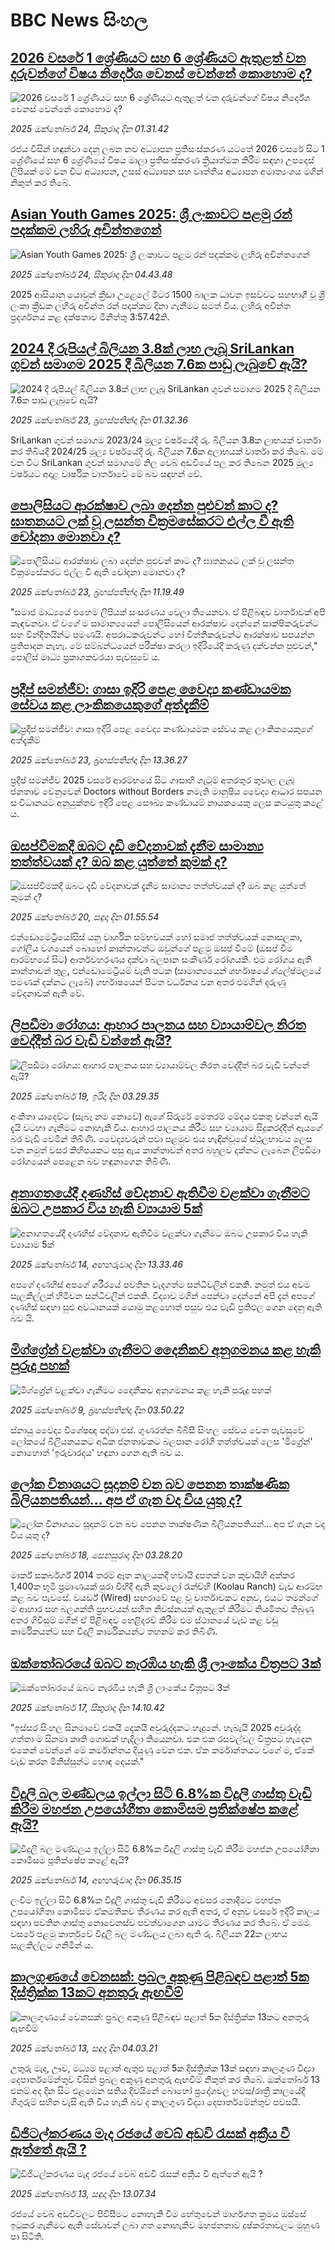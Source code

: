 # BBC News සිංහල## [2026 වසරේ 1 ශ්‍රේණියට සහ 6 ශ්‍රේණියට ඇතුළත් වන දරුවන්ගේ විෂය නිර්දේශ වෙනස් වෙන්නේ කොහොම ද?](https://www.bbc.com/sinhala/articles/cly42731ml2o?at_medium=RSS&at_campaign=rss?at_campaign=githubrss)![2026 වසරේ 1 ශ්‍රේණියට සහ 6 ශ්‍රේණියට ඇතුළත් වන දරුවන්ගේ විෂය නිර්දේශ වෙනස් වෙන්නේ කොහොම ද?](https://ichef.bbci.co.uk/ace/ws/240/cpsprodpb/4ec4/live/32bc0820-b019-11f0-a6e4-031e2de4ddc5.jpg)_2025 ඔක්තෝබර් 24, සිකුරාදා දින 01.31.42_රජය විසින් හඳුන්වා දෙනු ලබන නව අධ්‍යාපන ප්‍රතිසංස්කරණ යටතේ 2026 වසරේ සිට 1 ශ්‍රේණියේ සහ 6 ශ්‍රේණියේ විෂය මාලා ප්‍රතිසංස්කරණ ක්‍රියාත්මක කිරීම සඳහා උපදෙස් ලිපියක් මේ වන විට අධ්‍යාපන, උසස් අධ්‍යාපන සහ වෘත්තීය අධ්‍යාපන අමාත්‍යංශය මගින් නිකුත් කර තිබේ.## [Asian Youth Games 2025: ශ්‍රී ලංකාවට පළමු රන් පදක්කම ලහිරු අචින්තගෙන්](https://www.bbc.com/sinhala/articles/cx24yed3nyxo?at_medium=RSS&at_campaign=rss?at_campaign=githubrss)![Asian Youth Games 2025: ශ්‍රී ලංකාවට පළමු රන් පදක්කම ලහිරු අචින්තගෙන්](https://ichef.bbci.co.uk/ace/ws/240/cpsprodpb/f0cb/live/4abaca20-b090-11f0-b0af-8b025bbe9559.jpg)_2025 ඔක්තෝබර් 24, සිකුරාදා දින 04.43.48_2025 ආසියානු යොවුන් ක්‍රීඩා උළෙලේ මීටර 1500 බාලක ධාවන ඉසව්වට සහභාගී වූ ශ්‍රී ලංකා ක්‍රීඩක ලහිරු අචින්ත රන් පදක්කම දිනා ගැනීමට සමත් විය. ලහිරු අචින්ත ප්‍රදර්ශනය කළ දක්ෂතාව මිනිත්තු 3:57.42කි.## [2024 දී රුපියල් බිලියන 3.8ක් ලාභ ලැබූ SriLankan ගුවන් සමාගම 2025 දී බිලියන 7.6ක පාඩු ලැබුවේ ඇයි?](https://www.bbc.com/sinhala/articles/cgjd5dq0n8lo?at_medium=RSS&at_campaign=rss?at_campaign=githubrss)![2024 දී රුපියල් බිලියන 3.8ක් ලාභ ලැබූ SriLankan ගුවන් සමාගම 2025 දී බිලියන 7.6ක පාඩු ලැබුවේ ඇයි?](https://ichef.bbci.co.uk/ace/ws/240/cpsprodpb/94c5/live/10563ab0-af26-11f0-b9f9-e5c1839c872f.jpg)_2025 ඔක්තෝබර් 23, බ්‍රහස්පතින්දා දින 01.32.36_SriLankan ගුවන් සමාගම 2023/24 මූල්‍ය වර්ෂයේදී රු. බිලියන 3.8ක ලාභයක් වාර්තා කර තිබියදී 2024/25 මූල්‍ය වර්ෂයේදී රු. බිලියන 7.6ක අලාභයක් වාර්තා කර තිබේ. මේ වන විට SriLankan ගුවන් සමාගමේ නිල වෙබ් අඩවියේ පල කර තිබෙන 2025 මූල්‍ය වර්ෂයට අදාළ වාර්ෂික වාර්තාවේ මේ බව සඳහන් වේ.## [පොලිසියට ආරක්ෂාව ලබා දෙන්න පුළුවන් කාට ද? ඝාතනයට ලක් වූ ලසන්ත වික්‍රමසේකරට එල්ල වී ඇති චෝදනා මොනවා ද?](https://www.bbc.com/sinhala/articles/cq50wgp2y4po?at_medium=RSS&at_campaign=rss?at_campaign=githubrss)![පොලිසියට ආරක්ෂාව ලබා දෙන්න පුළුවන් කාට ද? ඝාතනයට ලක් වූ ලසන්ත වික්‍රමසේකරට එල්ල වී ඇති චෝදනා මොනවා ද?](https://ichef.bbci.co.uk/ace/ws/240/cpsprodpb/e063/live/6e1602f0-aff5-11f0-af36-791af27228b8.jpg)_2025 ඔක්තෝබර් 23, බ්‍රහස්පතින්දා දින 11.19.49_"සමාජ මාධ්‍යයේ එහෙම ලිපියක් සංසරණය වෙලා තියෙනවා. ඒ පිළිබඳව වාර්තාවක් අපි කැඳවනවා. ඒ වගේ ම සාමාන්‍යයෙන් පොලිසියෙන් ආරක්ෂාව දෙන්නේ සාක්ෂිකරුවන්ට සහ වින්දිතයින්ට පමණයි. අපරාධකරුවන්ට හෝ විත්තිකරුවන්ට ආරක්ෂාව සපයන්න ප්‍රතිපාදන නැහැ. මේ සම්බන්ධයෙන් පරීක්ෂා කරලා ඉදිරියේදී කරුණු දක්වන්න පුළුවන්," පොලිස් මාධ්‍ය ප්‍රකාශකවරයා පැවසුවේ ය.## [ප්‍රදීප් සමන්ජීව: ගාසා ඉදිරි පෙළ වෛද්‍ය කණ්ඩායමක සේවය කළ ලාංකිකයෙකුගේ අත්දැකීම්](https://www.bbc.com/sinhala/articles/cly2ww39q8yo?at_medium=RSS&at_campaign=rss?at_campaign=githubrss)![ප්‍රදීප් සමන්ජීව: ගාසා ඉදිරි පෙළ වෛද්‍ය කණ්ඩායමක සේවය කළ ලාංකිකයෙකුගේ අත්දැකීම්](https://ichef.bbci.co.uk/ace/ws/240/cpsprodpb/3b8b/live/50248410-b009-11f0-aa13-0b0479f6f42a.jpg)_2025 ඔක්තෝබර් 23, බ්‍රහස්පතින්දා දින 13.36.27_ප්‍රදීප් සමන්ජීව 2025 වසරේ ආරම්භයේ සිට ගාසාහි ගැටුම් අතරතුර තුවාල ලැබූ ජනතාව වෙනුවෙන් Doctors without Borders නමැති මානුෂිය වෛද්‍ය ආධාර සපයන සංවිධානයට අනුයුක්තව ඉදිරි පෙළ සෞඛ්‍ය කණ්ඩායම් නායකයෙකු ලෙස කටයුතු කළේ ය.## [ඔසප්වීමකදී ඔබට දැඩි වේදනාවක් දැනීම සාමාන්‍ය තත්ත්වයක් ද? ඔබ කළ යුත්තේ කුමක් ද?](https://www.bbc.com/sinhala/articles/c6204ke44e3o?at_medium=RSS&at_campaign=rss?at_campaign=githubrss)![ඔසප්වීමකදී ඔබට දැඩි වේදනාවක් දැනීම සාමාන්‍ය තත්ත්වයක් ද? ඔබ කළ යුත්තේ කුමක් ද?](https://ichef.bbci.co.uk/ace/ws/240/cpsprodpb/6d51/live/1093b1a0-ab30-11f0-a94b-bd0a0d9557d9.jpg)_2025 ඔක්තෝබර් 20, සඳුදා දින 01.55.54_එන්ඩොමෙට්‍රියෝසිස් යනු වාර්ගික සම්භවයක් හෝ සමාජ තත්ත්වයක් නොසලකා, ගෝලීය වශයෙන් බොහෝ කාන්තාවන්ට ඔවුන්ගේ පළමු ඔසප් වීමේ (ඔසප් වීම ආරම්භයේ සිට) ආර්තවහරණය දක්වා බලපාන සංකීර්ණ රෝගයකි. එම රෝගය ඇති කාන්තාවන් තුළ, එන්ඩොමෙට්‍රියම් වැනි පටක (සාමාන්‍යයෙන් ගර්භාෂයේ ශ්ලේෂ්මලයේ පමණක් දක්නට ලැබේ) ගර්භාෂයෙන් පිටත වර්ධනය වන අතර එමගින් දරුණු වේදනාවක් ඇති වේ.## [ලිපඩීමා රෝගය: ආහාර පාලනය සහ ව්‍යායාම්වල නිරත වෙද්දීත් බර වැඩි වන්නේ ඇයි?](https://www.bbc.com/sinhala/articles/cm2705n6e31o?at_medium=RSS&at_campaign=rss?at_campaign=githubrss)![ලිපඩීමා රෝගය: ආහාර පාලනය සහ ව්‍යායාම්වල නිරත වෙද්දීත් බර වැඩි වන්නේ ඇයි?](https://ichef.bbci.co.uk/ace/ws/240/cpsprodpb/86a1/live/f5cd5d00-ab2d-11f0-aa13-0b0479f6f42a.jpg)_2025 ඔක්තෝබර් 19, ඉරිදා දින 03.29.35_අංකිතා යාදෙව්ට (සැබෑ නම නොවේ) ඇගේ සිරුරේ මෙතරම් මේදය එකතු වන්නේ ඇයි දැයි වටහා ගැනීමට නොහැකි විය.
ආහාර පාලනය කිරීම සහ ව්‍යායාම සිදුකරද්දීත් ඇයගේ බර වැඩි වෙමින් තිබිණි.
වෛද්‍යවරුන් පවා පළමුව එය හැඳින්වූයේ ස්ථූලභාවය ලෙස වන නමුත් වසර කිහිපයකට පසු ඇය කාන්තාවන් අතර බහුලව දක්නට ලැබෙන ලිපඩීමා රෝගයෙන් පෙළෙන බව හඳුනාගෙන තිබිණි.## [අනාගතයේදී දණහිස් වේදනාව ඇතිවීම වළක්වා ගැනීමට ඔබට උපකාර විය හැකි ව්‍යායාම 5ක්](https://www.bbc.com/sinhala/articles/cwyp7plpglro?at_medium=RSS&at_campaign=rss?at_campaign=githubrss)![අනාගතයේදී දණහිස් වේදනාව ඇතිවීම වළක්වා ගැනීමට ඔබට උපකාර විය හැකි ව්‍යායාම 5ක්](https://ichef.bbci.co.uk/ace/ws/240/cpsprodpb/6af6/live/77233e50-a058-11f0-928c-71dbb8619e94.jpg)_2025 ඔක්තෝබර් 14, අඟහරුවාදා දින 13.33.46_අපගේ දණහිස් අපගේ ශරීරයේ පවතින වැදගත්ම සන්ධිවලින් එකකි. නමුත් එය අවම සැලකිල්ලක් හිමිවන සන්ධිවලින් එකකි. විද්‍යාව මගින් පෙන්වා දෙන්නේ අපි දැන් අපගේ දණහිස් සඳහා සුළු අවධානයක් යොමු කළහොත් පසුව එය වැඩි ප්‍රතිඵල ගෙන දෙනු ඇති බව යි.## [මිග්ග්‍රේන් වළක්වා ගැනීමට දෛනිකව අනුගමනය කළ හැකි පුරුදු පහක්](https://www.bbc.com/sinhala/articles/c237xmen7yno?at_medium=RSS&at_campaign=rss?at_campaign=githubrss)![මිග්ග්‍රේන් වළක්වා ගැනීමට දෛනිකව අනුගමනය කළ හැකි පුරුදු පහක්](https://ichef.bbci.co.uk/ace/ws/240/cpsprodpb/d56e/live/78dc6300-a2a8-11f0-b741-177e3e2c2fc7.jpg)_2025 ඔක්තෝබර් 9, බ්‍රහස්පතින්දා දින 03.50.22_ස්නායු වෛද්‍ය විශේෂඥ පද්මා එස්. ගුණරත්න බීබීසී සිංහල සේවය වෙත පැවසුවේ ලෝකයේ බිලියනයකට අධික ජනතාවකට බලපාන රෝගී තත්ත්වයක් ලෙස 'මිග්‍රේන්' නොහොත් 'ඉරුවාරදය' හඳුනා ගෙන ඇති බව ය.## [ලෝක විනාශයට සූදානම් වන බව පෙනන තාක්ෂණික බිලියනපතියන්... අප ඒ ගැන වද විය යුතු ද?](https://www.bbc.com/sinhala/articles/clygzz35eweo?at_medium=RSS&at_campaign=rss?at_campaign=githubrss)![ලෝක විනාශයට සූදානම් වන බව පෙනන තාක්ෂණික බිලියනපතියන්... අප ඒ ගැන වද විය යුතු ද?](https://ichef.bbci.co.uk/ace/ws/240/cpsprodpb/2abb/live/00b3aff0-9f88-11f0-928c-71dbb8619e94.jpg)_2025 ඔක්තෝබර් 18, සෙනසුරාදා දින 03.28.20_මාර්ක් සකර්බර්ග් 2014 තරම් ඈත කාලයකදී හවායි දූපතක් වන කුවායිහි අක්කර 1,400ක භූමි ප්‍රමාණයක් පුරා විහිදී ඇති කුවලෝ රෑන්ච්හි (Koolau Ranch) වැඩ ආරම්භ කළ බව පැවසේ. වයර්ඩ් (Wired) සඟරාවේ පළ වූ වාර්තාවකට අනුව, එයට තමන්ගේ ම ආහාර සහ බලශක්ති ප්‍රභවයන් සහිත නිවස්නයක් ඇතුළත් කිරීමට නියමිතව තිබුණු අතර  ගිවිසුම් මගින් ඒ පිළිබඳව හෙළිදරව් කිරීම එම ස්ථානයේ වැඩ කළ වඩු කාර්මිකයන්ට සහ විදුලි කාර්මිකයන්ට තහනම් කර තිබිණි.## [ඔක්තෝබරයේ ඔබට නැරඹිය හැකි ශ්‍රී ලාංකේය චිත්‍රපට 3ක්](https://www.bbc.com/sinhala/articles/c8x1p2n7z17o?at_medium=RSS&at_campaign=rss?at_campaign=githubrss)![ඔක්තෝබරයේ ඔබට නැරඹිය හැකි ශ්‍රී ලාංකේය චිත්‍රපට 3ක්](https://ichef.bbci.co.uk/ace/ws/240/cpsprodpb/eb1b/live/52c72fb0-ab59-11f0-b03c-d3cc69fd9896.jpg)_2025 ඔක්තෝබර් 17, සිකුරාදා දින 14.10.42_"ඉස්සර සිංහල සිනමාවේ එකයි දෙකයි අවුරුද්දකට හැදුනේ. හැබැයි 2025 අවුරුද්ද ගත්තා ම සිනමා කෘති ගොඩක් හැදිලා තියෙනවා. එක එක රසවල්වල චිත්‍රපට හැදෙන එකෙන් වෙන්නේ මේ කර්මාන්තය දියුණු වෙන එක. ඒක කර්මාන්තයට වගේ ම, ඒකේ වැඩ කරන මිනිස්සුන්ට හොඳ දෙයක්."## [විදුලි බල මණ්ඩලය ඉල්ලා සිටි 6.8%ක විදුලි ගාස්තු වැඩි කිරීම මහජන උපයෝගීතා කොමිසම ප්‍රතික්ෂේප කළේ ඇයි?](https://www.bbc.com/sinhala/articles/c1wl711v71qo?at_medium=RSS&at_campaign=rss?at_campaign=githubrss)![විදුලි බල මණ්ඩලය ඉල්ලා සිටි 6.8%ක විදුලි ගාස්තු වැඩි කිරීම මහජන උපයෝගීතා කොමිසම ප්‍රතික්ෂේප කළේ ඇයි?](https://ichef.bbci.co.uk/ace/ws/240/cpsprodpb/35c3/live/324cc100-a8c5-11f0-b0df-05ea5e3542cc.jpg)_2025 ඔක්තෝබර් 14, අඟහරුවාදා දින 06.35.15_ලංවිම ඉල්ලා සිටි 6.8%ක විදුලි ගාස්තු වැඩි කිරීමට අවසර නොදීමට මහජන උපයෝගීතා කොමිසම ඒකමතිකව තීරණය කර ඇති අතර, ඒ අනුව වසරේ ඉදිරි කාලය සඳහා පවතින ගාස්තු නොවෙනස්ව පවත්වාගෙන යාමට තීරණය කර තිබේ. ඒ මෙම වසරේ පළමු කාර්තුවේ විදුලි බල මණ්ඩලය ලබා ඇති රු. බිලියන 22ක ලාභය සැලකිල්ලට ගනිමින් ය.## [කාලගුණයේ වෙනසක්: ප්‍රබල අකුණු පිළිබඳව පළාත් 5ක දිස්ත්‍රික්ක 13කට අනතුරු ඇඟවීම්](https://www.bbc.com/sinhala/articles/c74jlmzvld3o?at_medium=RSS&at_campaign=rss?at_campaign=githubrss)![කාලගුණයේ වෙනසක්: ප්‍රබල අකුණු පිළිබඳව පළාත් 5ක දිස්ත්‍රික්ක 13කට අනතුරු ඇඟවීම්](https://ichef.bbci.co.uk/ace/ws/240/cpsprodpb/8c34/live/2dd333c0-a7e9-11f0-8401-3fa737f1a855.jpg)_2025 ඔක්තෝබර් 13, සඳුදා දින 04.03.21_උතුරු මැද, ඌව, මධ්‍යම පළාත් ඇතුළු පළාත් 5ක දිස්ත්‍රික්ක 13ක් සඳහා කාලගුණ විද්‍යා දෙපාර්තමේන්තුව විසින් ප්‍රබල අකුණු අනතුරු ඇඟවීම් නිකුත් කර තිබේ. ඔක්තෝබර් 13 එනම් අද දින සිට එළඹෙන සතිය දිවයිනේ බොහෝ ප්‍රදේශවල හවස/රාත්‍රී කාලයේදී ගිගුරුම් සහිත වැසි ඇති විය හැකි බව ද කාලගුණ විද්‍යා දෙපාර්තමේන්තුව පවසයි.## [ඩිජිටල්කරණය මැද රජයේ වෙබ් අඩවි රැසක් අක්‍රීය වී ඇත්තේ ඇයි ?](https://www.bbc.com/sinhala/articles/c1lq5evr89go?at_medium=RSS&at_campaign=rss?at_campaign=githubrss)![ඩිජිටල්කරණය මැද රජයේ වෙබ් අඩවි රැසක් අක්‍රීය වී ඇත්තේ ඇයි ?](https://ichef.bbci.co.uk/ace/ws/240/cpsprodpb/da4b/live/b5fa3ec0-a833-11f0-928c-71dbb8619e94.jpg)_2025 ඔක්තෝබර් 13, සඳුදා දින 13.07.34_රජයේ වෙබ් අඩවිවලට පිවිසීමට නොහැකි වීම හේතුවෙන් මාර්ගගත ක්‍රමය ඔස්සේ ඉටුකර ගැනීමට ඇති සේවාවන් ලබා ගත නොහැකිව මහජනතාව දුෂ්කරතාවලට මුහුණ පා සිටිති.